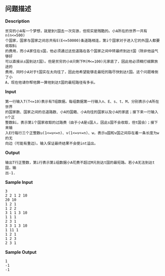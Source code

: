 ## 问题描述

**Description**

```
贫穷的小A有一个梦想，就是到t国去一次穷游，但现实是残酷的。小A所在的世界一共有n(n<=500)
个国家，国家与国家之间总共有E(E<=50000)条道路相连，第i个国家对于进入它的外国人都要收取Bi
的费用，而小A家住在s国，他必须通过这些道路在各个国家之间中转最终到达t国（除非他运气够好
可以直接从s国到达t国）。但是贫穷的小A只剩下M(M<=100)元家底了，因此他必须精打细算旅途的
费用，同时小A对于t国实在太向往了，因此他希望能够走最短的路尽快到达t国。这个问题难倒了小
A，现在他请你帮他算一算他到达t国的最短路径有多长。
```

**Input**

```
第一行输入T(T<=10)表示有T组数据。每组数据第一行输入n、E、s、t、M，分别表示小A所在世界
的国家数、国家之间的总道路数、小A的国籍、小A向往的国家以及小A的家底；接下来一行输入n个正
整数Bi，表示第i个国家收取的过路费（由于小A是s国人，因此s国不会收取，但t国会）；接下来输
入E行每行三个正整数u(1<=u<=n)、v(1<=v<=n)、w，表示u国和v国之间存在着一条长度为w的无
向边（可能有重边）。输入保证最终结果不会使int溢出。
```

**Output**

```
输出T行正整数，第i行表示第i组数据小A花费不超过M元到达t国的最短路。若小A无法到达t国，输
出-1.
```

**Sample Input**

```
3
2 2 1 2 10
20 10
1 2 1
1 2 2
3 1 1 3 10
1 1 1
2 3 1
3 3 1 3 10
1 11 1
1 2 1
1 2 3
2 3 1
```

**Sample Output**

```
1
-1
-1
```